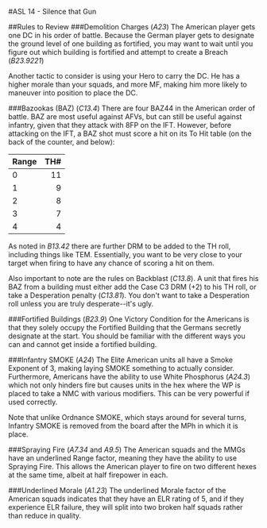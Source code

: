 #ASL 14 - Silence that Gun

##Rules to Review
###Demolition Charges (*A23*)
The American player gets one DC in his order of battle. Because the German player gets to designate the ground level of one building as fortified, you may want to wait until you figure out which building is fortified and attempt to create a Breach (*B23.9221*)

Another tactic to consider is using your Hero to carry the DC. He has a higher morale than your squads, and more MF, making him more likely to maneuver into position to place the DC.

###Bazookas (BAZ) (*C13.4*)
There are four BAZ44 in the American order of battle. BAZ are most useful against AFVs, but can still be useful against infantry, given that they attack with 8FP on the IFT. However, before attacking on the IFT, a BAZ shot must score a hit on its To Hit table (on the back of the counter, and below):

| Range | TH# |
|:------|----:|
|0      |   11|   
|1      |    9|
|2      |    8|
|3      |    7|
|4      |    4|

As noted in *B13.42* there are further DRM to be added to the TH roll, including things like TEM. Essentially, you want to be very close to your target when firing to have any chance of scoring a hit on them.

Also important to note are the rules on Backblast (*C13.8*). A unit that fires his BAZ from a building must either add the Case C3 DRM (+2) to his TH roll, or take a Desperation penalty (*C13.81*). You don't want to take a Desperation roll unless you are truly desperate--it's ugly.

###Fortified Buildings (*B23.9*)
One Victory Condition for the Americans is that they solely occupy the Fortified Building that the Germans secretly designate at the start. You should be familiar with the different ways you can and cannot get inside a fortified building.

###Infantry SMOKE (*A24*)
The Elite American units all have a Smoke Exponent of 3, making laying SMOKE something to actually consider. Furthermore, Americans have the ability to use White Phosphorus (*A24.3*) which not only hinders fire but causes units in the hex where the WP is placed to take a NMC with various modifiers. This can be very powerful if used correctly.

Note that unlike Ordnance SMOKE, which stays around for several turns, Infantry SMOKE is removed from the board after the MPh in which it is place.

###Spraying Fire (*A7.34* and *A9.5*)
The American squads and the MMGs have an underlined Range factor, meaning they have the ability to use Spraying Fire. This allows the American player to fire on two different hexes at the same time, albeit at half firepower in each.

###Underlined Morale (*A1.23*)
The underlined Morale factor of the American squads indicates that they have an ELR rating of 5, and if they experience ELR failure, they will split into two broken half squads rather than reduce in quality.